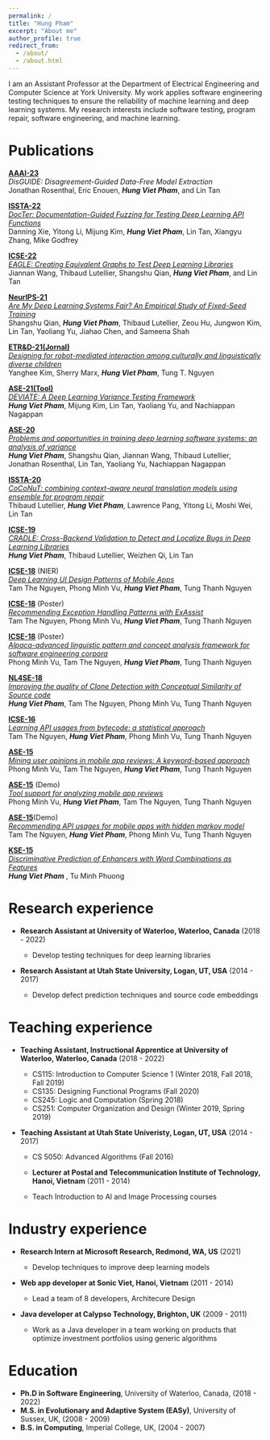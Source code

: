 ```yaml
---
permalink: /
title: "Hung Pham"
excerpt: "About me"
author_profile: true
redirect_from: 
  - /about/
  - /about.html
---
```


I am an Assistant Professor at the Department of Electrical Engineering and Computer Science at York University. My work applies software engineering testing techniques to ensure the reliability of machine learning and deep learning systems. My research interests include software testing, program repair, software engineering, and machine learning.

Publications
======

[__AAAI-23__](https://aaai.org/Conferences/AAAI-23/aaai23call/)<br/>
_DisGUIDE: Disagreement-Guided Data-Free Model Extraction_<br/>
Jonathan Rosenthal, Eric Enouen, **_Hung Viet Pham_**, and Lin Tan

[__ISSTA-22__](https://conf.researchr.org/track/issta-2022/issta-2022-technical-papers)<br/>
[_DocTer: Documentation-Guided Fuzzing for Testing Deep Learning API Functions_](https://hvpham.github.io/files/DocTer-ISSTA22.pdf)<br/>
Danning Xie, Yitong Li, Mijung Kim, **_Hung Viet Pham_**, Lin Tan, Xiangyu Zhang, Mike Godfrey

[__ICSE-22__](https://conf.researchr.org/home/icse-2022)<br/>
[_EAGLE: Creating Equivalent Graphs to Test Deep Learning Libraries_](https://hvpham.github.io/files/EAGLE-ICSE22.pdf)<br/>
Jiannan Wang, Thibaud Lutellier, Shangshu Qian, **_Hung Viet Pham_**, and Lin Tan

[__NeurIPS-21__](https://nips.cc/Conferences/2021)<br/>
[_Are My Deep Learning Systems Fair? An Empirical Study of Fixed-Seed Training_](https://hvpham.github.io/files/VarianceFairness-NIPS21.pdf)<br/>
Shangshu Qian, **_Hung Viet Pham_**, Thibaud Lutellier, Zeou Hu, Jungwon Kim, Lin Tan, Yaoliang Yu, Jiahao Chen, and Sameena Shah

[__ETR&D-21(Jornal)__](https://www.springer.com/journal/11423)<br/>
[_Designing for robot-mediated interaction among culturally and linguistically diverse children_](https://hvpham.github.io/files/EduRobot-ETRD21.pdf)<br/>
Yanghee Kim, Sherry Marx, **_Hung Viet Pham_**, Tung T. Nguyen

[__ASE-21(Tool)__](https://conf.researchr.org/home/ase-2021)<br/>
[_DEVIATE: A Deep Learning Variance Testing Framework_](https://hvpham.github.io/files/VarianceTool-ase21.pdf)<br/>
**_Hung Viet Pham_**, Mijung Kim, Lin Tan, Yaoliang Yu, and Nachiappan Nagappan

[__ASE-20__](https://conf.researchr.org/home/ase-2020)<br/>
[_Problems and opportunities in training deep learning software systems: an analysis of variance_](https://hvpham.github.io/files/Variance-ase20.pdf)<br/>
**_Hung Viet Pham_**, Shangshu Qian, Jiannan Wang, Thibaud Lutellier, Jonathan Rosenthal, Lin Tan, Yaoliang Yu, Nachiappan Nagappan

[__ISSTA-20__](https://conf.researchr.org/home/issta-2021)<br/>
[_CoCoNuT: combining context-aware neural translation models using ensemble for program repair_](https://hvpham.github.io/files/CoCoNuT-issta20.pdf)<br/>
Thibaud Lutellier, **_Hung Viet Pham_**, Lawrence Pang, Yitong Li, Moshi Wei, Lin Tan

[__ICSE-19__](https://conf.researchr.org/home/icse-2019)<br/>
[_CRADLE: Cross-Backend Validation to Detect and Localize Bugs in Deep Learning Libraries_](https://hvpham.github.io/files/CRADLE-icse19.pdf)<br/>
**_Hung Viet Pham_**, Thibaud Lutellier, Weizhen Qi, Lin Tan

[__ICSE-18__](https://www.icse2018.org/) (NIER) <br/>
[_Deep Learning UI Design Patterns of Mobile Apps_](https://hvpham.github.io/files/UI-icse18.pdf)<br/>
Tam The Nguyen, Phong Minh Vu, **_Hung Viet Pham_**, Tung Thanh Nguyen

[__ICSE-18__](https://www.icse2018.org/) (Poster) <br/>
[_Recommending Exception Handling Patterns with ExAssist_](https://hvpham.github.io/files/ExAssist-icse18.pdf)<br/>
Tam The Nguyen, Phong Minh Vu, **_Hung Viet Pham_**, Tung Thanh Nguyen

[__ICSE-18__](https://www.icse2018.org/) (Poster)<br/>
[_Alpaca-advanced linguistic pattern and concept analysis framework for software engineering corpora_](https://hvpham.github.io/files/Alpaca-icse18.pdf)<br/>
Phong Minh Vu, Tam The Nguyen, **_Hung Viet Pham_**, Tung Thanh Nguyen

[__NL4SE-18__](https://nl4se.github.io/)<br/>
[_Improving the quality of Clone Detection with Conceptual Similarity of Source code_](https://hvpham.github.io/files/Clone-NL4SE.pdf)<br/>
**_Hung Viet Pham_**, Tam The Nguyen, Phong Minh Vu, Tung Thanh Nguyen

[__ICSE-16__](http://2016.icse.cs.txstate.edu/)<br/>
[_Learning API usages from bytecode: a statistical approach_](https://hvpham.github.io/files/SALAD-icse16.pdf)<br/>
Tam The Nguyen, **_Hung Viet Pham_**, Phong Minh Vu, Tung Thanh Nguyen

[__ASE-15__](https://ase2015.unl.edu/#tab-main)<br/>
[_Mining user opinions in mobile app reviews: A keyword-based approach_](https://hvpham.github.io/files/MARK-ase15.pdf)<br/>
Phong Minh Vu, Tam The Nguyen, **_Hung Viet Pham_**, Tung Thanh Nguyen 

[__ASE-15__](https://ase2015.unl.edu/#tab-main) (Demo)
<br/>[_Tool support for analyzing mobile app reviews_](https://hvpham.github.io/files/ToolApp-ase15.pdf)<br/>
Phong Minh Vu, **_Hung Viet Pham_**, Tam The Nguyen, Tung Thanh Nguyen

[__ASE-15__](https://ase2015.unl.edu/#tab-main)(Demo)<br/>
[_Recommending API usages for mobile apps with hidden markov model_](https://hvpham.github.io/files/ToolAPI-ase15.pdf)<br/>
Tam The Nguyen, **_Hung Viet Pham_**, Phong Minh Vu, Tung Thanh Nguyen

[__KSE-15__](https://ieeexplore.ieee.org/xpl/mostRecentIssue.jsp?punumber=7371541)<br/>
[_Discriminative Prediction of Enhancers with Word Combinations as Features_](https://hvpham.github.io/files/Enhancer-kse15.pdf)<br/>
**_Hung Viet Pham_** , Tu Minh Phuong

Research experience
======
* __Research Assistant at University of Waterloo, Waterloo, Canada__ (2018 - 2022)
  * Develop testing techniques for deep learning libraries

* __Research Assistant at Utah State University, Logan, UT, USA__ (2014 - 2017)
  * Develop defect prediction techniques and source code embeddings 

Teaching experience
======
* __Teaching Assistant, Instructional Apprentice at University of Waterloo, Waterloo, Canada__ (2018 - 2022)
  * CS115: Introduction to Computer Science 1 (Winter 2018, Fall 2018, Fall 2019)
  * CS135: Designing Functional Programs (Fall 2020)
  * CS245: Logic and Computation (Spring 2018)
  * CS251: Computer Organization and Design (Winter 2019, Spring 2019)

* __Teaching Assistant at Utah State Univeristy, Logan, UT, USA__ (2014 - 2017)
  * CS 5050: Advanced Algorithms (Fall 2016)

  * __Lecturer at Postal and Telecommunication Institute of Technology, Hanoi, Vietnam__ (2011 - 2014)
  * Teach Introduction to AI and Image Processing courses

Industry experience
======
* __Research Intern at Microsoft Research, Redmond, WA, US__ (2021)
  * Develop techniques to improve deep learning models

* __Web app developer at Sonic Viet, Hanoi, Vietnam__ (2011 - 2014)
  * Lead a team of 8 developers, Architecure Design

* __Java developer at Calypso Technology, Brighton, UK__ (2009 - 2011)
  * Work as a Java developer in a team working on products that optimize investment portfolios using generic algorithms

Education
======
* __Ph.D in Software Engineering__, University of Waterloo, Canada, (2018 - 2022)
* __M.S. in Evolutionary and Adaptive System (EASy)__, University of Sussex, UK, (2008 - 2009)
* __B.S. in Computing__, Imperial College, UK, (2004 - 2007)
